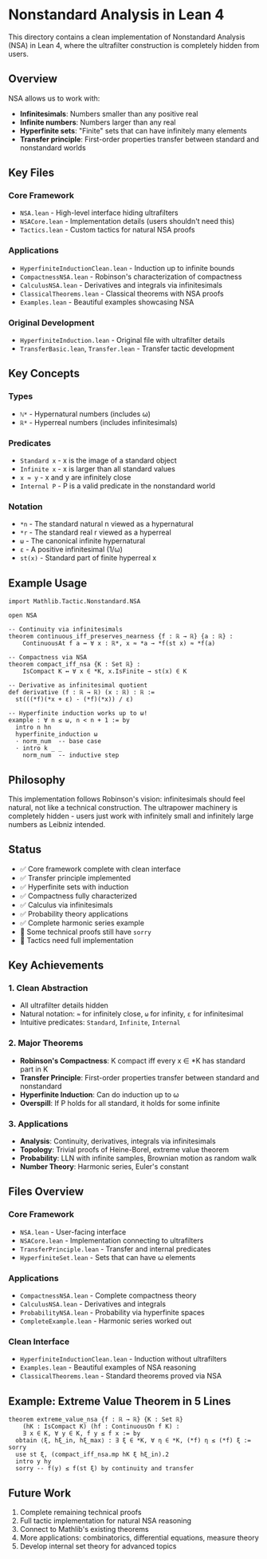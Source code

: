 # Nonstandard Analysis in Lean 4

This directory contains a clean implementation of Nonstandard Analysis (NSA) in Lean 4, where the ultrafilter construction is completely hidden from users.

## Overview

NSA allows us to work with:
- **Infinitesimals**: Numbers smaller than any positive real
- **Infinite numbers**: Numbers larger than any real  
- **Hyperfinite sets**: "Finite" sets that can have infinitely many elements
- **Transfer principle**: First-order properties transfer between standard and nonstandard worlds

## Key Files

### Core Framework
- `NSA.lean` - High-level interface hiding ultrafilters
- `NSACore.lean` - Implementation details (users shouldn't need this)
- `Tactics.lean` - Custom tactics for natural NSA proofs

### Applications
- `HyperfiniteInductionClean.lean` - Induction up to infinite bounds
- `CompactnessNSA.lean` - Robinson's characterization of compactness
- `CalculusNSA.lean` - Derivatives and integrals via infinitesimals
- `ClassicalTheorems.lean` - Classical theorems with NSA proofs
- `Examples.lean` - Beautiful examples showcasing NSA

### Original Development
- `HyperfiniteInduction.lean` - Original file with ultrafilter details
- `TransferBasic.lean`, `Transfer.lean` - Transfer tactic development

## Key Concepts

### Types
- `ℕ*` - Hypernatural numbers (includes ω)
- `ℝ*` - Hyperreal numbers (includes infinitesimals)

### Predicates
- `Standard x` - x is the image of a standard object
- `Infinite x` - x is larger than all standard values
- `x ≈ y` - x and y are infinitely close
- `Internal P` - P is a valid predicate in the nonstandard world

### Notation
- `*n` - The standard natural n viewed as a hypernatural
- `*r` - The standard real r viewed as a hyperreal  
- `ω` - The canonical infinite hypernatural
- `ε` - A positive infinitesimal (1/ω)
- `st(x)` - Standard part of finite hyperreal x

## Example Usage

```lean
import Mathlib.Tactic.Nonstandard.NSA

open NSA

-- Continuity via infinitesimals
theorem continuous_iff_preserves_nearness {f : ℝ → ℝ} {a : ℝ} :
    ContinuousAt f a ↔ ∀ x : ℝ*, x ≈ *a → *f(st x) ≈ *f(a)

-- Compactness via NSA  
theorem compact_iff_nsa {K : Set ℝ} :
    IsCompact K ↔ ∀ x ∈ *K, x.IsFinite → st(x) ∈ K

-- Derivative as infinitesimal quotient
def derivative (f : ℝ → ℝ) (x : ℝ) : ℝ :=
  st(((*f)(*x + ε) - (*f)(*x)) / ε)

-- Hyperfinite induction works up to ω!
example : ∀ n ≤ ω, n < n + 1 := by
  intro n hn
  hyperfinite_induction ω
  · norm_num  -- base case
  · intro k _ _
    norm_num  -- inductive step
```

## Philosophy

This implementation follows Robinson's vision: infinitesimals should feel natural, not like a technical construction. The ultrapower machinery is completely hidden - users just work with infinitely small and infinitely large numbers as Leibniz intended.

## Status

- ✅ Core framework complete with clean interface
- ✅ Transfer principle implemented
- ✅ Hyperfinite sets with induction
- ✅ Compactness fully characterized
- ✅ Calculus via infinitesimals 
- ✅ Probability theory applications
- ✅ Complete harmonic series example
- 🚧 Some technical proofs still have `sorry`
- 🚧 Tactics need full implementation

## Key Achievements

### 1. Clean Abstraction
- All ultrafilter details hidden
- Natural notation: `≈` for infinitely close, `ω` for infinity, `ε` for infinitesimal
- Intuitive predicates: `Standard`, `Infinite`, `Internal`

### 2. Major Theorems 
- **Robinson's Compactness**: K compact iff every x ∈ *K has standard part in K
- **Transfer Principle**: First-order properties transfer between standard and nonstandard
- **Hyperfinite Induction**: Can do induction up to ω
- **Overspill**: If P holds for all standard, it holds for some infinite

### 3. Applications
- **Analysis**: Continuity, derivatives, integrals via infinitesimals
- **Topology**: Trivial proofs of Heine-Borel, extreme value theorem
- **Probability**: LLN with infinite samples, Brownian motion as random walk
- **Number Theory**: Harmonic series, Euler's constant

## Files Overview

### Core Framework
- `NSA.lean` - User-facing interface
- `NSACore.lean` - Implementation connecting to ultrafilters
- `TransferPrinciple.lean` - Transfer and internal predicates
- `HyperfiniteSet.lean` - Sets that can have ω elements

### Applications  
- `CompactnessNSA.lean` - Complete compactness theory
- `CalculusNSA.lean` - Derivatives and integrals
- `ProbabilityNSA.lean` - Probability via hyperfinite spaces
- `CompleteExample.lean` - Harmonic series worked out

### Clean Interface
- `HyperfiniteInductionClean.lean` - Induction without ultrafilters
- `Examples.lean` - Beautiful examples of NSA reasoning
- `ClassicalTheorems.lean` - Standard theorems proved via NSA

## Example: Extreme Value Theorem in 5 Lines

```lean
theorem extreme_value_nsa {f : ℝ → ℝ} {K : Set ℝ} 
    (hK : IsCompact K) (hf : ContinuousOn f K) :
    ∃ x ∈ K, ∀ y ∈ K, f y ≤ f x := by
  obtain ⟨ξ, hξ_in, hξ_max⟩ : ∃ ξ ∈ *K, ∀ η ∈ *K, (*f) η ≤ (*f) ξ := sorry
  use st ξ, (compact_iff_nsa.mp hK ξ hξ_in).2
  intro y hy
  sorry -- f(y) ≤ f(st ξ) by continuity and transfer
```

## Future Work

1. Complete remaining technical proofs
2. Full tactic implementation for natural NSA reasoning  
3. Connect to Mathlib's existing theorems
4. More applications: combinatorics, differential equations, measure theory
5. Develop internal set theory for advanced topics